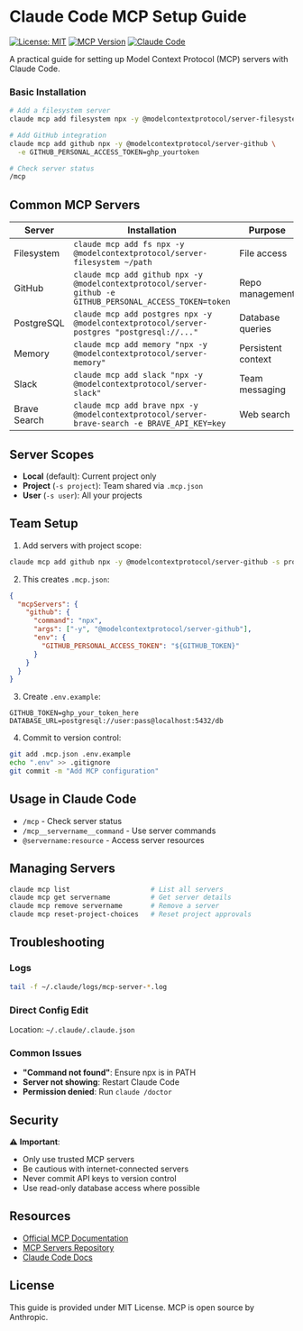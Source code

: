 # Claude Code MCP Setup Guide

[![License: MIT](https://img.shields.io/badge/License-MIT-yellow.svg)](https://opensource.org/licenses/MIT)
[![MCP Version](https://img.shields.io/badge/MCP-Protocol-blue)](https://modelcontextprotocol.io)
[![Claude Code](https://img.shields.io/badge/Claude-Code-orange)](https://docs.anthropic.com/en/docs/claude-code)

A practical guide for setting up Model Context Protocol (MCP) servers with Claude Code.

### Basic Installation

```bash
# Add a filesystem server
claude mcp add filesystem npx -y @modelcontextprotocol/server-filesystem ~/Documents

# Add GitHub integration
claude mcp add github npx -y @modelcontextprotocol/server-github \
  -e GITHUB_PERSONAL_ACCESS_TOKEN=ghp_yourtoken

# Check server status
/mcp
```

## Common MCP Servers

| Server | Installation | Purpose |
|--------|-------------|---------|
| Filesystem | `claude mcp add fs npx -y @modelcontextprotocol/server-filesystem ~/path` | File access |
| GitHub | `claude mcp add github npx -y @modelcontextprotocol/server-github -e GITHUB_PERSONAL_ACCESS_TOKEN=token` | Repo management |
| PostgreSQL | `claude mcp add postgres npx -y @modelcontextprotocol/server-postgres "postgresql://..."` | Database queries |
| Memory | `claude mcp add memory "npx -y @modelcontextprotocol/server-memory"` | Persistent context |
| Slack | `claude mcp add slack "npx -y @modelcontextprotocol/server-slack"` | Team messaging |
| Brave Search | `claude mcp add brave npx -y @modelcontextprotocol/server-brave-search -e BRAVE_API_KEY=key` | Web search |

## Server Scopes

- **Local** (default): Current project only
- **Project** (`-s project`): Team shared via `.mcp.json`  
- **User** (`-s user`): All your projects

## Team Setup

1. Add servers with project scope:
```bash
claude mcp add github npx -y @modelcontextprotocol/server-github -s project
```

2. This creates `.mcp.json`:
```json
{
  "mcpServers": {
    "github": {
      "command": "npx",
      "args": ["-y", "@modelcontextprotocol/server-github"],
      "env": {
        "GITHUB_PERSONAL_ACCESS_TOKEN": "${GITHUB_TOKEN}"
      }
    }
  }
}
```

3. Create `.env.example`:
```
GITHUB_TOKEN=ghp_your_token_here
DATABASE_URL=postgresql://user:pass@localhost:5432/db
```

4. Commit to version control:
```bash
git add .mcp.json .env.example
echo ".env" >> .gitignore
git commit -m "Add MCP configuration"
```

## Usage in Claude Code

- `/mcp` - Check server status
- `/mcp__servername__command` - Use server commands
- `@servername:resource` - Access server resources

## Managing Servers

```bash
claude mcp list                    # List all servers
claude mcp get servername          # Get server details
claude mcp remove servername       # Remove a server
claude mcp reset-project-choices   # Reset project approvals
```

## Troubleshooting

### Logs
```bash
tail -f ~/.claude/logs/mcp-server-*.log
```

### Direct Config Edit
Location: `~/.claude/.claude.json`

### Common Issues
- **"Command not found"**: Ensure npx is in PATH
- **Server not showing**: Restart Claude Code
- **Permission denied**: Run `claude /doctor`

## Security

⚠️ **Important**: 
- Only use trusted MCP servers
- Be cautious with internet-connected servers
- Never commit API keys to version control
- Use read-only database access where possible

## Resources

- [Official MCP Documentation](https://modelcontextprotocol.io)
- [MCP Servers Repository](https://github.com/modelcontextprotocol/servers)
- [Claude Code Docs](https://docs.anthropic.com/en/docs/claude-code/mcp)

## License

This guide is provided under MIT License. MCP is open source by Anthropic.
